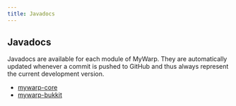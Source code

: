 ```yaml
---
title: Javadocs
---
```

## Javadocs
Javadocs are available for each module of MyWarp. They are automatically updated whenever a commit is pushed to GitHub and thus always represent the current development version.

<!-- Note: These files are not included within the Middleman build,
     but are pushed automatically from the MyWarp repo upon build -->
* [mywarp-core](/javadocs/mywarp-core/)
* [mywarp-bukkit](/javadocs/mywarp-bukkit/)
